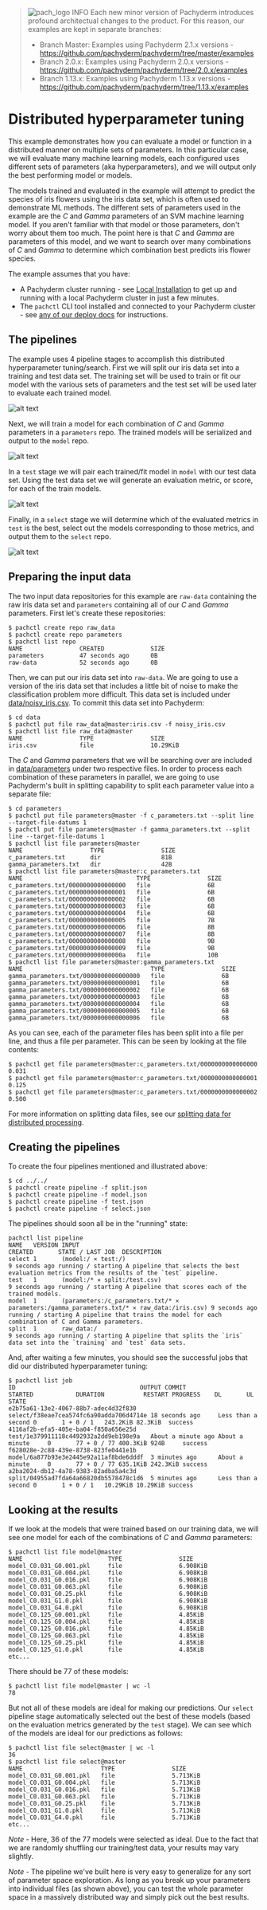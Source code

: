 >![pach_logo](../../img/pach_logo.svg) INFO Each new minor version of Pachyderm introduces profound architectual changes to the product. For this reason, our examples are kept in separate branches:
> - Branch Master: Examples using Pachyderm 2.1.x versions - https://github.com/pachyderm/pachyderm/tree/master/examples
> - Branch 2.0.x: Examples using Pachyderm 2.0.x versions - https://github.com/pachyderm/pachyderm/tree/2.0.x/examples
> - Branch 1.13.x: Examples using Pachyderm 1.13.x versions - https://github.com/pachyderm/pachyderm/tree/1.13.x/examples
# Distributed hyperparameter tuning

This example demonstrates how you can evaluate a model or function in a distributed manner on multiple sets of parameters.  In this particular case, we will evaluate many machine learning models, each configured uses different sets of parameters (aka hyperparameters), and we will output only the best performing model or models.

The models trained and evaluated in the example will attempt to predict the species of iris flowers using the iris data set, which is often used to demonstrate ML methods.  The different sets of parameters used in the example are the *C* and *Gamma* parameters of an SVM machine learning model.  If you aren't familiar with that model or those parameters, don't worry about them too much.  The point here is that *C* and *Gamma* are parameters of this model, and we want to search over many combinations of *C* and *Gamma* to determine which combination best predicts iris flower species.

The example assumes that you have:

- A Pachyderm cluster running - see [Local Installation](https://docs.pachyderm.com/latest/getting-started/local-installation/) to get up and running with a local Pachyderm cluster in just a few minutes.
- The `pachctl` CLI tool installed and connected to your Pachyderm cluster - see [any of our deploy docs](https://docs.pachyderm.com/latest/deploy-manage/deploy/) for instructions.

## The pipelines

The example uses 4 pipeline stages to accomplish this distributed hyperparameter tuning/search.  First we will split our iris data set into a training and test data set.  The training set will be used to train or fit our model with the various sets of parameters and the test set will be used later to evaluate each trained model.

![alt text](pipeline1.png)

Next, we will train a model for each combination of *C* and *Gamma* parameters in a `parameters` repo.  The trained models will be serialized and output to the `model` repo.

![alt text](pipeline2.png)

In a `test` stage we will pair each trained/fit model in `model` with our test data set.  Using the test data set we will generate an evaluation metric, or score, for each of the train models.

![alt text](pipeline3.png)

Finally, in a `select` stage we will determine which of the evaluated metrics in `test` is the best, select out the models corresponding to those metrics, and output them to the `select` repo.

![alt text](pipeline4.png)

## Preparing the input data

The two input data repositories for this example are `raw-data` containing the raw iris data set and `parameters` containing all of our *C* and *Gamma* parameters.  First let's create these repositories:

```shell
$ pachctl create repo raw_data
$ pachctl create repo parameters
$ pachctl list repo
NAME                CREATED             SIZE                
parameters          47 seconds ago      0B                  
raw-data            52 seconds ago      0B
```

Then, we can put our iris data set into `raw-data`.  We are going to use a version of the iris data set that includes a little bit of noise to make the classification problem more difficult.  This data set is included under [data/noisy_iris.csv](data/noisy_iris.csv).  To commit this data set into Pachyderm:

```shell
$ cd data 
$ pachctl put file raw_data@master:iris.csv -f noisy_iris.csv 
$ pachctl list file raw_data@master
NAME                TYPE                SIZE                
iris.csv            file                10.29KiB
```

The *C* and *Gamma* parameters that we will be searching over are included in [data/parameters](data/parameters) under two respective files.  In order to process each combination of these parameters in parallel, we are going to use Pachyderm's built in splitting capability to split each parameter value into a separate file:

```shell
$ cd parameters 
$ pachctl put file parameters@master -f c_parameters.txt --split line --target-file-datums 1 
$ pachctl put file parameters@master -f gamma_parameters.txt --split line --target-file-datums 1
$ pachctl list file parameters@master
NAME                   TYPE                SIZE                
c_parameters.txt       dir                 81B                 
gamma_parameters.txt   dir                 42B                 
$ pachctl list file parameters@master:c_parameters.txt
NAME                                TYPE                SIZE                
c_parameters.txt/0000000000000000   file                6B                  
c_parameters.txt/0000000000000001   file                6B                  
c_parameters.txt/0000000000000002   file                6B                  
c_parameters.txt/0000000000000003   file                6B                  
c_parameters.txt/0000000000000004   file                6B                  
c_parameters.txt/0000000000000005   file                7B                  
c_parameters.txt/0000000000000006   file                8B                  
c_parameters.txt/0000000000000007   file                8B                  
c_parameters.txt/0000000000000008   file                9B                  
c_parameters.txt/0000000000000009   file                9B                  
c_parameters.txt/000000000000000a   file                10B                 
$ pachctl list file parameters@master:gamma_parameters.txt
NAME                                    TYPE                SIZE                
gamma_parameters.txt/0000000000000000   file                6B                  
gamma_parameters.txt/0000000000000001   file                6B                  
gamma_parameters.txt/0000000000000002   file                6B                  
gamma_parameters.txt/0000000000000003   file                6B                  
gamma_parameters.txt/0000000000000004   file                6B                  
gamma_parameters.txt/0000000000000005   file                6B                  
gamma_parameters.txt/0000000000000006   file                6B
``` 

As you can see, each of the parameter files has been split into a file per line, and thus a file per parameter.  This can be seen by looking at the file contents:

```shell
$ pachctl get file parameters@master:c_parameters.txt/0000000000000000
0.031
$ pachctl get file parameters@master:c_parameters.txt/0000000000000001
0.125
$ pachctl get file parameters@master:c_parameters.txt/0000000000000002
0.500
```

For more information on splitting data files, see our [splitting data for distributed processing](https://docs.pachyderm.com/latest/how-tos/splitting-data/splitting/).

## Creating the pipelines

To create the four pipelines mentioned and illustrated above:

```shell
$ cd ../../
$ pachctl create pipeline -f split.json 
$ pachctl create pipeline -f model.json
$ pachctl create pipeline -f test.json 
$ pachctl create pipeline -f select.json
```

The pipelines should soon all be in the "running" state:

```shell
pachctl list pipeline
NAME   VERSION INPUT                                                                                      CREATED       STATE / LAST JOB  DESCRIPTION                                                                                  
select 1       (model:/ ⨯ test:/)                                                                         9 seconds ago running / starting A pipeline that selects the best evaluation metrics from the results of the `test` pipeline. 
test   1       (model:/* ⨯ split:/test.csv)                                                               9 seconds ago running / starting A pipeline that scores each of the trained models.                                           
model  1       (parameters:/c_parameters.txt/* ⨯ parameters:/gamma_parameters.txt/* ⨯ raw_data:/iris.csv) 9 seconds ago running / starting A pipeline that trains the model for each combination of C and Gamma parameters.             
split  1       raw_data:/                                                                                 9 seconds ago running / starting A pipeline that splits the `iris` data set into the `training` and `test` data sets.         
```


And, after waiting a few minutes, you should see the successful jobs that did our distributed hyperparameter tuning:

```shell
$ pachctl list job
ID                                   OUTPUT COMMIT                           STARTED            DURATION           RESTART PROGRESS    DL       UL       STATE            
e2b75a61-13e2-4067-88b7-adec4d32f830 select/f38eae7cea574fc6a90adda706d4714e 18 seconds ago     Less than a second 0       1 + 0 / 1   243.2KiB 82.3KiB  success 
4116af2b-efa5-405e-ba04-f850a656e25d test/1e379911118c4492932a2dd9eb198e9a   About a minute ago About a minute     0       77 + 0 / 77 400.3KiB 924B     success 
f628028e-2c88-439e-8738-823fe0441e1b model/6a877b93e3e2445e92a11af8bde6dddf  3 minutes ago      About a minute     0       77 + 0 / 77 635.1KiB 242.3KiB success 
a2ba2024-db12-4a78-9383-82adba5a4c3d split/04955ad7fda64a66820db5578478c1d6  5 minutes ago      Less than a second 0       1 + 0 / 1   10.29KiB 10.29KiB success
```

## Looking at the results

If we look at the models that were trained based on our training data, we will see one model for each of the combinations of *C* and *Gamma* parameters:

```shell
$ pachctl list file model@master
NAME                        TYPE                SIZE                
model_C0.031_G0.001.pkl     file                6.908KiB            
model_C0.031_G0.004.pkl     file                6.908KiB            
model_C0.031_G0.016.pkl     file                6.908KiB            
model_C0.031_G0.063.pkl     file                6.908KiB            
model_C0.031_G0.25.pkl      file                6.908KiB            
model_C0.031_G1.0.pkl       file                6.908KiB            
model_C0.031_G4.0.pkl       file                6.908KiB            
model_C0.125_G0.001.pkl     file                4.85KiB             
model_C0.125_G0.004.pkl     file                4.85KiB             
model_C0.125_G0.016.pkl     file                4.85KiB             
model_C0.125_G0.063.pkl     file                4.85KiB             
model_C0.125_G0.25.pkl      file                4.85KiB             
model_C0.125_G1.0.pkl       file                4.85KiB
etc...
``` 

There should be 77 of these models:

```shell
$ pachctl list file model@master | wc -l
78
```

But not all of these models are ideal for making our predictions. Our `select` pipeline stage automatically selected out the best of these models (based on the evaluation metrics generated by the `test` stage). We can see which of the models are ideal for our predictions as follows:

```shell
$ pachctl list file select@master | wc -l
36
$ pachctl list file select@master
NAME                      TYPE                SIZE
model_C0.031_G0.001.pkl   file                5.713KiB
model_C0.031_G0.004.pkl   file                5.713KiB
model_C0.031_G0.016.pkl   file                5.713KiB
model_C0.031_G0.063.pkl   file                5.713KiB
model_C0.031_G0.25.pkl    file                5.713KiB
model_C0.031_G1.0.pkl     file                5.713KiB
model_C0.031_G4.0.pkl     file                5.713KiB
etc...
``` 

*Note* - Here, 36 of the 77 models were selected as ideal. Due to the fact that we are randomly shuffling our training/test data, your results may vary slightly.

*Note* - The pipeline we've built here is very easy to generalize for any sort of parameter space exploration. As long as you break up your parameters into individual files (as shown above), you can test the whole parameter space in a massively distributed way and simply pick out the best results. 

